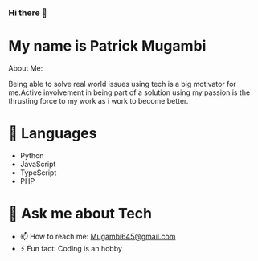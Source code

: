 ### Hi there 👋

# My name is Patrick Mugambi
<!--
**Mugambi645/Mugambi645** is a ✨ _special_ ✨ repository because its `README.md` (this file) appears on your GitHub profile.
-->
About Me:

Being able to solve real world issues using tech is a big motivator for me.Active involvement in being part of a solution using my passion is the thrusting force to my work as i work to become better.

# 🔭 Languages

 - Python
 - JavaScript
 - TypeScript
 - PHP

 


# 💬 Ask me about Tech
- 📫 How to reach me: Mugambi645@gmail.com
- ⚡ Fun fact: Coding is an hobby

